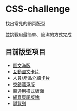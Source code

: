 # CSS-challenge

找出常見的網頁版型

並挑戰用最簡單、簡潔的方式完成

## 目前版型項目

* [圖文滿版](https://70928manson.github.io/CSS-challenge/)
* [互動圖文卡片](https://70928manson.github.io/CSS-challenge/002)
* [人員/產品介紹卡片](https://70928manson.github.io/CSS-challenge/003.HTML)
* [交錯漂浮版](https://70928manson.github.io/CSS-challenge/004.html)
* [超通用橫式版面](https://70928manson.github.io/CSS-challenge/005.html)
* [網頁頁尾版塊](https://70928manson.github.io/CSS-challenge/006)
* [導覽列](https://70928manson.github.io/CSS-challenge/007)
